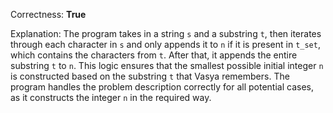 Correctness: **True**

Explanation: The program takes in a string `s` and a substring `t`, then iterates through each character in `s` and only appends it to `n` if it is present in `t_set`, which contains the characters from `t`. After that, it appends the entire substring `t` to `n`. This logic ensures that the smallest possible initial integer `n` is constructed based on the substring `t` that Vasya remembers. The program handles the problem description correctly for all potential cases, as it constructs the integer `n` in the required way.